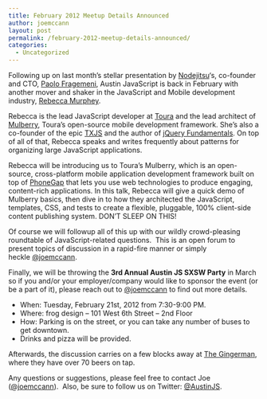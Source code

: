```yaml
---
title: February 2012 Meetup Details Announced
author: joemccann
layout: post
permalink: /february-2012-meetup-details-announced/
categories:
  - Uncategorized
---
```

Following up on last month&#8217;s stellar presentation by [Nodejitsu][1]&#8216;s, co-founder and CTO, [Paolo Fragemeni][2], Austin JavaScript is back in February with another mover and shaker in the JavaScript and Mobile development industry, [Rebecca Murphey][3].

Rebecca is the lead JavaScript developer at [Toura][4] and the lead architect of [Mulberry][5], Toura&#8217;s open-source mobile development framework. She&#8217;s also a co-founder of the epic [TXJS][6] and the author of [jQuery Fundamentals][7]. On top of all of that, Rebecca speaks and writes frequently about patterns for organizing large JavaScript applications.

Rebecca will be introducing us to Toura&#8217;s Mulberry, which is an open-source, cross-platform mobile application development framework built on top of [PhoneGap][8] that lets you use web technologies to produce engaging, content-rich applications. In this talk, Rebecca will give a quick demo of Mulberry basics, then dive in to how they architected the JavaScript, templates, CSS, and tests to create a flexible, pluggable, 100% client-side content publishing system. DON&#8217;T SLEEP ON THIS!

Of course we will followup all of this up with our wildly crowd-pleasing roundtable of JavaScript-related questions.  This is an open forum to present topics of discussion in a rapid-fire manner or simply heckle [@joemccann][9].

Finally, we will be throwing the **3rd Annual Austin JS SXSW Party** in March so if you and/or your employer/company would like to sponsor the event (or be a part of it), please reach out to [@joemccann][9] to find out more details.

  * When: Tuesday, February 21st, 2012 from 7:30-9:00 PM.
  * Where: frog design – 101 West 6th Street – 2nd Floor
  * How: Parking is on the street, or you can take any number of buses to get downtown.
  * Drinks and pizza will be provided.

Afterwards, the discussion carries on a few blocks away at [The Gingerman][10], where they have over 70 beers on tap.

Any questions or suggestions, please feel free to contact Joe ([@joemccann][11]).  Also, be sure to follow us on Twitter: [@AustinJS][12].

 [1]: http://jit.su
 [2]: http://twitter.com/hij1nx
 [3]: http://twitter.com/rmurphey
 [4]: http://toura.com
 [5]: http://mulberry.toura.com/
 [6]: http://texasjavascript.com
 [7]: http://jqfundamentals.com/
 [8]: http://phonegap.com
 [9]: http://twitter.com/joemccann
 [10]: http://gingermanpub.com/
 [11]: http://twitter.com/joemccann "Joe McCann on Twitter"
 [12]: http://twitter.com/austinjs "AustinJS on Twitter"